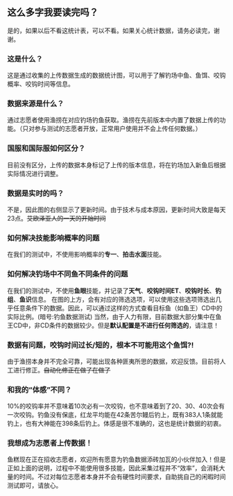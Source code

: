 ## 这么多字我要读完吗？
是的，如果以后不看这统计表，可以不看。如果关心统计数据，请务必读完，谢谢。
### 这是什么？
这是通过收集的上传数据生成的数据统计图，可以用于了解钓场中鱼、鱼饵、咬钩概率、咬钩时间等信息。
### 数据来源是什么？
通过志愿者使用渔捞在对应钓场钓鱼获取。渔捞在先前版本中内置了数据上传的功能。（只对参与测试的志愿者开放，正常用户使用并不会上传任何数据。）
### 国服和国际服如何区分？
目前没有区分，上传的数据本身标记了上传的版本信息，将在钓场加入新鱼后根据实际情况进行调整。
### 数据是实时的吗？
不是，因此图的右侧显示了更新时间。由于技术与成本原因，更新时间大致是每天23点。~~艾欧泽亚人的一天的开始时间~~
### 如何解决技能影响概率的问题
在我们的测试中，不使用影响概率的**专一**、**拍击水面**技能。
### 如何解决钓场中不同鱼不同条件的问题
在我们的测试中，不使用**鱼眼**技能，并记录了**天气**、**咬钩时间ET**、**咬钩时长**、**钓组**、**鱼识**信息。
在图的上方，会有对应的筛选选项，可以使用这些选项筛选出几乎任意条件下的数据。因此，可以通过这样的方式查看目标鱼（如鱼王）CD中的实际比例。(暗号:钓鱼数据测试) 当然，由于人力有限，目前数据大部分集中在鱼王CD中，非CD条件的数据较少。但是**默认配置是不进行任何筛选的**，请注意！
### 数据有问题，咬钩时间过长/短的，根本不可能用这个鱼饵?!
由于渔捞本身并不完全可靠，可能出现各种匪夷所思的数据，欢迎反馈。目前将人工进行修正。~~自动化修正在做了在做了~~
### 和我的“体感”不同？
10%的咬钩率并不意味着10次必有一次咬钩，也不意味着到了20、30、40次会有一次咬钩。钓鱼没有保底，红龙平均能在42条苦尔鳗后钓上，既有383人1条就能钓上，也有大神能在398条后钓上。体感是很不准确的，这也是统计数据的初衷。
### 我想成为志愿者上传数据！
鱼糕现在正在招收志愿者，欢迎所有愿意为钓鱼数据添砖加瓦的小伙伴加入！但是正如上面的说明，过程中不能使用很多技能，因此采集过程并不“效率”，会消耗大量的时间。不过对每位志愿者本身并不会有硬性时间要求，自助挑自己的闲暇时间测试即可，请放心。
